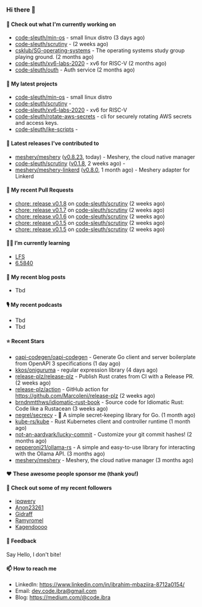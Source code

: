 

### Hi there 👋

#### 👷 Check out what I'm currently working on

- [code-sleuth/min-os](https://github.com/code-sleuth/min-os) - small linux distro (3 days ago)
- [code-sleuth/scrutiny](https://github.com/code-sleuth/scrutiny) -  (2 weeks ago)
- [csklub/SG-operating-systems](https://github.com/csklub/SG-operating-systems) - The operating systems study group playing ground. (2 months ago)
- [code-sleuth/xv6-labs-2020](https://github.com/code-sleuth/xv6-labs-2020) - xv6 for RISC-V  (2 months ago)
- [code-sleuth/outh](https://github.com/code-sleuth/outh) - Auth service (2 months ago)

#### 🌱 My latest projects

- [code-sleuth/min-os](https://github.com/code-sleuth/min-os) - small linux distro
- [code-sleuth/scrutiny](https://github.com/code-sleuth/scrutiny) - 
- [code-sleuth/xv6-labs-2020](https://github.com/code-sleuth/xv6-labs-2020) - xv6 for RISC-V 
- [code-sleuth/rotate-aws-secrets](https://github.com/code-sleuth/rotate-aws-secrets) - cli for securely rotating AWS secrets and access keys.
- [code-sleuth/ike-scripts](https://github.com/code-sleuth/ike-scripts) - 

#### 🔭 Latest releases I've contributed to

- [meshery/meshery](https://github.com/meshery/meshery) ([v0.8.23](https://github.com/meshery/meshery/releases/tag/v0.8.23), today) - Meshery, the cloud native manager
- [code-sleuth/scrutiny](https://github.com/code-sleuth/scrutiny) ([v0.1.8](https://github.com/code-sleuth/scrutiny/releases/tag/v0.1.8), 2 weeks ago) - 
- [meshery/meshery-linkerd](https://github.com/meshery/meshery-linkerd) ([v0.8.0](https://github.com/meshery/meshery-linkerd/releases/tag/v0.8.0), 1 month ago) - Meshery adapter for Linkerd

#### 🔨 My recent Pull Requests

- [chore: release v0.1.8](https://github.com/code-sleuth/scrutiny/pull/14) on [code-sleuth/scrutiny](https://github.com/code-sleuth/scrutiny) (2 weeks ago)
- [chore: release v0.1.7](https://github.com/code-sleuth/scrutiny/pull/13) on [code-sleuth/scrutiny](https://github.com/code-sleuth/scrutiny) (2 weeks ago)
- [chore: release v0.1.6](https://github.com/code-sleuth/scrutiny/pull/12) on [code-sleuth/scrutiny](https://github.com/code-sleuth/scrutiny) (2 weeks ago)
- [chore: release v0.1.5](https://github.com/code-sleuth/scrutiny/pull/11) on [code-sleuth/scrutiny](https://github.com/code-sleuth/scrutiny) (2 weeks ago)
- [chore: release v0.1.5](https://github.com/code-sleuth/scrutiny/pull/10) on [code-sleuth/scrutiny](https://github.com/code-sleuth/scrutiny) (2 weeks ago)

#### 🌱📖 I’m currently learning
- [LFS](https://www.linuxfromscratch.org/lfs/)
- [6.5840](http://nil.csail.mit.edu/6.5840/2024/)

#### 📜 My recent blog posts
- Tbd

#### 🎙️ My recent podcasts
- Tbd
- Tbd

#### ⭐ Recent Stars

- [oapi-codegen/oapi-codegen](https://github.com/oapi-codegen/oapi-codegen) - Generate Go client and server boilerplate from OpenAPI 3 specifications (1 day ago)
- [kkos/oniguruma](https://github.com/kkos/oniguruma) - regular expression library (4 days ago)
- [release-plz/release-plz](https://github.com/release-plz/release-plz) - Publish Rust crates from CI with a Release PR. (2 weeks ago)
- [release-plz/action](https://github.com/release-plz/action) - GitHub action for https://github.com/MarcoIeni/release-plz (2 weeks ago)
- [brndnmtthws/idiomatic-rust-book](https://github.com/brndnmtthws/idiomatic-rust-book) - Source code for Idiomatic Rust: Code like a Rustacean (3 weeks ago)
- [negrel/secrecy](https://github.com/negrel/secrecy) - 🤫 A simple secret-keeping library for Go. (1 month ago)
- [kube-rs/kube](https://github.com/kube-rs/kube) - Rust Kubernetes client and controller runtime (1 month ago)
- [not-an-aardvark/lucky-commit](https://github.com/not-an-aardvark/lucky-commit) - Customize your git commit hashes! (2 months ago)
- [pepperoni21/ollama-rs](https://github.com/pepperoni21/ollama-rs) - A simple and easy-to-use library for interacting with the Ollama API. (3 months ago)
- [meshery/meshery](https://github.com/meshery/meshery) - Meshery, the cloud native manager (3 months ago)

#### ❤️ These awesome people sponsor me (thank you!)


#### 👯 Check out some of my recent followers

- [ipqwery](https://github.com/ipqwery)
- [Anon23261](https://github.com/Anon23261)
- [Gidraff](https://github.com/Gidraff)
- [Ramyromel](https://github.com/Ramyromel)
- [Kagendoooo](https://github.com/Kagendoooo)

#### 💬 Feedback

Say Hello, I don't bite!

#### 📫 How to reach me

- LinkedIn: https://www.linkedin.com/in/ibrahim-mbaziira-8712a0154/
- Email: dev.code.ibra@gmail.com
- Blog: https://medium.com/@code.ibra



